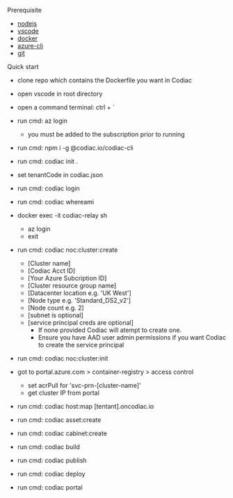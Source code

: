 Prerequisite

- [nodejs](https://nodejs.org/en/)
- [vscode](https://code.visualstudio.com/)
- [docker](https://www.docker.com/products/docker-desktop)
- [azure-cli](https://docs.microsoft.com/en-us/cli/azure/install-azure-cli)
- [git](https://git-scm.com/)

Quick start

- clone repo which contains the Dockerfile you want in Codiac

- open vscode in root directory

- open a command terminal: ctrl + `

- run cmd: az login

  - you must be added to the subscription prior to running
  
- run cmd: npm i -g @codiac.io/codiac-cli

- run cmd: codiac init .

- set tenantCode in codiac.json

- run cmd: codiac login

- run cmd: codiac whereami

- docker exec -it codiac-relay sh
  - az login
  - exit

- run cmd: codiac noc:cluster:create 
  - [Cluster name] 
  - [Codiac Acct ID]
  - [Your Azure Subcription ID] 
  - [Cluster resource group name] 
  - [Datacenter location e.g. 'UK West'] 
  - [Node type e.g. 'Standard_DS2_v2'] 
  - [Node count e.g. 2]
  - [subnet is optional]
  - [service principal creds are optional]
    - If none provided Codiac will atempt to create one.
    - Ensure you have AAD user admin permissions if you want Codiac to create the service principal
- run cmd: codiac noc:cluster:init
- got to portal.azure.com > container-registry > access control
  - set acrPull for 'svc-prn-[cluster-name]'
  - get cluster IP from portal
- run cmd: codiac host:map [tentant].oncodiac.io
- run cmd: codiac asset:create
- run cmd: codiac cabinet:create
- run cmd: codiac build
- run cmd: codiac publish
- run cmd: codiac deploy
- run cmd: codiac portal
